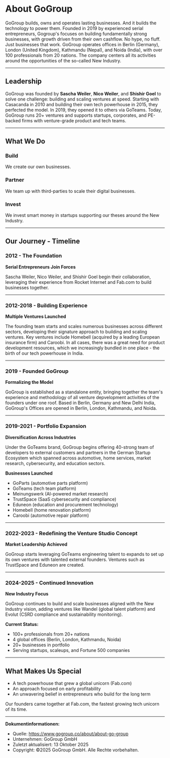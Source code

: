 # About GoGroup

GoGroup builds, owns and operates lasting businesses. And it builds the technology to power them.  Founded in 2019 by experienced serial entrepreneurs, Gogroup's focuses on building fundamentally strong businesses, with growth driven from their own cashflow. No hype, no fluff. Just businesses that work. GoGroup operates offices in Berlin (Germany), London (United Kingdom), Kathmandu (Nepal), and Noida (India), with over 100 professionals from 20 nations. The company centers all its activities around the opportunities of the so-called New Industry.

---

## Leadership

GoGroup was founded by **Sascha Weiler**, **Nico Weiler**, and **Shishir Goel** to solve one challenge: building and scaling ventures at speed. Starting with Casacanda in 2010 and building their own tech powerhouse in 2015, they perfected the model. In 2019, they opened it to others via GoTeams. Today, GoGroup runs 20+ ventures and supports startups, corporates, and PE-backed firms with venture-grade product and tech teams.

---

## What We Do

### Build
We create our own businesses.

### Partner
We team up with third-parties to scale their digital businesses.

### Invest
We invest smart money in startups supporting our theses around the New Industry.

---

## Our Journey - Timeline

### 2012 - The Foundation

**Serial Entrepreneurs Join Forces**

Sascha Weiler, Nico Weiler, and Shishir Goel begin their collaboration, leveraging their experience from Rocket Internet and Fab.com to build businesses together.

---

### 2012-2018 - Building Experience

**Multiple Ventures Launched**

The founding team starts and scales numerous businesses across different sectors, developing their signature approach to building and scaling ventures. Key ventures include Homebell (acquired by a leading European insurance firm) and Caroobi. In all cases, there was a great need for product development resources, which we increasingly bundled in one place - the birth of our tech powerhouse in India.

---

### 2019 - Founded GoGroup

**Formalizing the Model**

GoGroup is established as a standalone entity, bringing together the team's experience and methodology of all venture depvelopment activities of the founders under one roof. Based in Berlin, Germany and New Delhi India, GoGroup's Offices are opened in Berlin, London, Kathmandu, and Noida.

---

### 2019-2021 - Portfolio Expansion

**Diversification Across Industries**

Under the GoTeams brand, GoGroup begins offering 40-strong team of developers to external customers and partners in the German Startup Ecosystem which spanned across automotive, home services, market research, cybersecurity, and education sectors.

**Businesses Launched**
- GoParts (automotive parts platform)
- GoTeams (tech team platform)
- Meinungswerk (AI-powered market research)
- TrustSpace (SaaS cybersecurity and compliance)
- Eduneon (education and procurement technology)
- Homebell (home renovation platform)
- Caroobi (automotive repair platform)

---

### 2022-2023 - Redefining the Venture Studio Concept

**Market Leadership Achieved**

GoGroup starts leveraging GoTeams engineering talent to expands to set up its own ventures with talented external founders. Ventures such as TrustSpace and Eduneon are created.

---

### 2024-2025 - Continued Innovation

**New Industry Focus**

GoGroup continues to build and scale businesses aligned with the New Industry vision, adding ventures like Wandel (global talent platform) and Evolut (CSRD compliance and sustainability monitoring).

**Current Status:**
- 100+ professionals from 20+ nations
- 4 global offices (Berlin, London, Kathmandu, Noida)
- 20+ businesses in portfolio
- Serving startups, scaleups, and Fortune 500 companies

---

## What Makes Us Special
- A tech powerhouse that grew a global unicorn (Fab.com)
- An approach focused on early profitability
- An unwavering belief in entrepreneurs who build for the long term

Our founders came together at Fab.com, the fastest growing tech unicorn of its time.

---

**Dokumentinformationen:**
- Quelle: https://www.gogroup.co/about/about-go-group
- Unternehmen: GoGroup GmbH
- Zuletzt aktualisiert: 13 Oktober 2025
- Copyright: ©2025 GoGroup GmbH. Alle Rechte vorbehalten.
